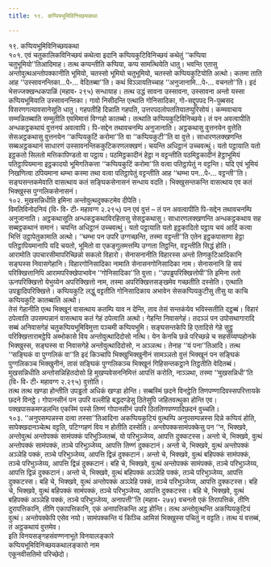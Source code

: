 ```yaml
---
title: १९. कप्पियभूमिविनिच्छयकथा

---
```

१९. कप्पियभूमिविनिच्छयकथा  
१०१. एवं चतुकालिकविनिच्छयं कथेत्वा इदानि कप्पियकुटिविनिच्छयं कथेतुं ‘‘कप्पिया चतुभूमियो’’तिआदिमाह। तत्थ कप्पन्तीति कप्पिया, कप्प सामत्थियेति धातु। भवन्ति एतासु अन्तोवुत्थअन्तोपक्कानीति भूमियो, चतस्सो भूमियो चतुभूमियो, चतस्सो कप्पियकुटियोति अत्थो। कतमा ताति आह ‘‘उस्सावनन्तिका…पे॰… वेदितब्बा’’ति। कथं विञ्ञायतिच्चाह ‘‘अनुजानामि…पे॰… वचनतो’’ति। इदं भेसज्जक्खन्धकपाळिं (महाव॰ २९५) सन्धायाह। तत्थ उद्धं सावना उस्सावना, उस्सावना अन्तो यस्सा कप्पियभूमियाति उस्सावनन्तिका। गावो निसीदन्ति एत्थाति गोनिसादिका, गो-सद्दूपपद नि-पुब्बसद विसरणगत्यावसानेसूति धातु। गहपतीहि दिन्नाति गहपति, उत्तरपदलोपततियातप्पुरिसोयं। कम्मवाचाय सम्मन्नितब्बाति सम्मुतीति एवमिमासं विग्गहो कातब्बो। तत्थाति कप्पियकुटिविनिच्छये। तं पन अवत्वापीति अन्धकट्ठकथायं वुत्तनयं अवत्वापि। पि-सद्देन तथावचनम्पि अनुजानाति। अट्ठकथासु वुत्तनयेन वुत्तेति सेसअट्ठकथासु वुत्तनयेन ‘‘कप्पियकुटिं करोमा’’ति वा ‘‘कप्पियकुटी’’ति वा वुत्ते। साधारणलक्खणन्ति सब्बअट्ठकथानं साधारणं उस्सावनन्तिककुटिकरणलक्खणं। चयन्ति अधिट्ठानं उच्चवत्थुं। यतो पट्ठायाति यतो इट्ठकतो सिलतो मत्तिकापिण्डतो वा पट्ठाय। पठमिट्ठकादीनं हेट्ठा न वट्टन्तीति पठमिट्ठकादीनं हेट्ठाभूमियं पतिट्ठापियमाना इट्ठकादयो भूमिगतिकत्ता ‘‘कप्पियकुटिं करोमा’’ति वत्वा पतिट्ठापेतुं न वट्टन्ति। यदि एवं भूमियं निखणित्वा ठपियमाना थम्भा कस्मा तथा वत्वा पतिट्ठापेतुं वट्टन्तीति आह ‘‘थम्भा पन…पे॰… वट्टन्ती’’ति।  
सङ्घसन्तकमेवाति वासत्थाय कतं सङ्घिकसेनासनं सन्धाय वदति। भिक्खुसन्तकन्ति वासत्थाय एव कतं भिक्खुस्स पुग्गलिकसेनासनं।  
१०२. मुखसन्निधीति इमिना अन्तोवुत्थदुक्कटमेव दीपेति।  
विमतिविनोदनियं (वि॰ वि॰ टी॰ महावग्ग २.२९५) पन एवं वुत्तं – तं पन अवत्वापीति पि-सद्देन तथावचनम्पि अनुजानाति। अट्ठकथासूति अन्धकट्ठकथाविरहितासु सेसट्ठकथासु। साधारणलक्खणन्ति अन्धकट्ठकथाय सह सब्बट्ठकथानं समानं। चयन्ति अधिट्ठानं उच्चवत्थुं। यतो पट्ठायाति यतो इट्ठकादितो पट्ठाय चयं आदिं कत्वा भित्तिं उट्ठापेतुकामाति अत्थो। ‘‘थम्भा पन उपरि उग्गच्छन्ति, तस्मा वट्टन्ती’’ति एतेन इट्ठकपासाणा हेट्ठा पतिट्ठापियमानापि यदि चयतो, भूमितो वा एकङ्गुलमत्तम्पि उग्गता तिट्ठन्ति, वट्टन्तीति सिद्धं होति।  
आरामोति उपचारसीमापरिच्छिन्नो सकलो विहारो। सेनासनानीति विहारस्स अन्तो तिणकुटिआदिकानि सङ्घस्स निवासगेहानि। विहारगोनिसादिका नामाति सेनासनगोनिसादिका नाम। सेनासनानि हि सयं परिक्खित्तानिपि आरामपरिक्खेपाभावेन ‘‘गोनिसादिका’’ति वुत्ता। ‘‘उपड्ढपरिक्खित्तोपी’’ति इमिना ततो ऊनपरिक्खित्तो येभुय्येन अपरिक्खित्तो नाम, तस्मा अपरिक्खित्तसङ्खमेव गच्छतीति दस्सेति। एत्थाति उपड्ढादिपरिक्खित्ते। कप्पियकुटि लद्धुं वट्टतीति गोनिसादिकाय अभावेन सेसकप्पियकुटीसु तीसु या काचि कप्पियकुटि कातब्बाति अत्थो।  
तेसं गेहानीति एत्थ भिक्खूनं वासत्थाय कतम्पि याव न देन्ति, ताव तेसं सन्तकंयेव भविस्सतीति दट्ठब्बं। विहारं ठपेत्वाति उपसम्पन्नानं वासत्थाय कतं गेहं ठपेत्वाति अत्थो। गेहन्ति निवासगेहं। तदञ्ञं पन उपोसथागारादि सब्बं अनिवासगेहं चतुकप्पियभूमिविमुत्ता पञ्चमी कप्पियभूमि। सङ्घसन्तकेपि हि एतादिसे गेहे सुट्ठु परिक्खित्तारामट्ठेपि अब्भोकासे विय अन्तोवुत्थादिदोसो नत्थि। येन केनचि छन्ने परिच्छन्ने च सहसेय्यप्पहोनके भिक्खुस्स, सङ्घस्स वा निवासगेहे अन्तोवुत्थादिदोसो, न अञ्ञत्थ। तेनाह ‘‘यं पना’’तिआदि। तत्थ ‘‘सङ्घिकं वा पुग्गलिकं वा’’ति इदं किञ्चापि भिक्खुभिक्खुनीनं सामञ्ञतो वुत्तं भिक्खूनं पन सङ्घिकं पुग्गलिकञ्च भिक्खुनीनं, तासं सङ्घिकं पुग्गलिकञ्च भिक्खूनं गिहिसन्तकट्ठाने तिट्ठतीति वेदितब्बं।  
मुखसन्निधीति अन्तोसन्निहितदोसो हि मुखप्पवेसननिमित्तं आपत्तिं करोति, नाञ्ञथा, तस्मा ‘‘मुखसन्निधी’’ति (वि॰ वि॰ टी॰ महावग्ग २.२९५) वुत्तोति।  
तत्थ तत्थ खण्डा होन्तीति उपड्ढतो अधिकं खण्डा होन्ति। सब्बस्मिं छदने विनट्ठेति तिणपण्णादिवस्सपरित्तायके छदने विनट्ठे। गोपानसीनं पन उपरि वल्लीहि बद्धदण्डेसु ठितेसुपि जहितवत्थुका होन्ति एव। पक्खपासकमण्डलन्ति एकस्मिं पस्से तिण्णं गोपानसीनं उपरि ठिततिणपण्णादिछदनं वुच्चति।  
१०३. ‘‘अनुपसम्पन्नस्स दत्वा तस्सा’’तिआदिना अकप्पियकुटियं वुत्थम्पि अनुपसम्पन्नस्स दिन्ने कप्पियं होति, सापेक्खदानञ्चेत्थ वट्टति, पटिग्गहणं विय न होतीति दस्सेति। अन्तोपक्कसामंपक्केसु पन ‘‘न, भिक्खवे, अन्तोवुत्थं अन्तोपक्कं सामंपक्कं परिभुञ्जितब्बं, यो परिभुञ्जेय्य, आपत्ति दुक्कटस्स। अन्तो चे, भिक्खवे, वुत्थं अन्तोपक्कं सामंपक्कं, तञ्चे परिभुञ्जेय्य, आपत्ति तिण्णं दुक्कटानं। अन्तो चे, भिक्खवे, वुत्थं अन्तोपक्कं अञ्ञेहि पक्कं, तञ्चे परिभुञ्जेय्य, आपत्ति द्विन्नं दुक्कटानं। अन्तो चे, भिक्खवे, वुत्थं बहिपक्कं सामंपक्कं, तञ्चे परिभुञ्जेय्य, आपत्ति द्विन्नं दुक्कटानं। बहि चे, भिक्खवे, वुत्थं अन्तोपक्कं सामंपक्कं, तञ्चे परिभुञ्जेय्य, आपत्ति द्विन्नं दुक्कटानं। अन्तो चे, भिक्खवे, वुत्थं बहिपक्कं अञ्ञेहि पक्कं, तञ्चे परिभुञ्जेय्य, आपत्ति दुक्कटस्स। बहि चे, भिक्खवे, वुत्थं अन्तोपक्कं अञ्ञेहि पक्कं, तञ्चे परिभुञ्जेय्य, आपत्ति दुक्कटस्स। बहि चे, भिक्खवे, वुत्थं बहिपक्कं सामंपक्कं, तञ्चे परिभुञ्जेय्य, आपत्ति दुक्कटस्स। बहि चे, भिक्खवे, वुत्थं बहिपक्कं अञ्ञेहि पक्कं, तञ्चे परिभुञ्जेय्य, अनापत्ती’’ति (महाव॰ २७४) वचनतो एकं तिरापत्तिकं, तीणि दुरापत्तिकानि, तीणि एकापत्तिकानि, एकं अनापत्तिकन्ति अट्ठ होन्ति। तत्थ अन्तोवुत्थन्ति अकप्पियकुटियं वुत्थं। अन्तोपक्केपि एसेव नयो। सामंपक्कन्ति यं किञ्चि आमिसं भिक्खुस्स पचितुं न वट्टति। तत्थ यं वत्तब्बं, तं अट्ठकथायं वुत्तमेव।  
इति विनयसङ्गहसंवण्णनाभूते विनयालङ्कारे  
कप्पियभूमिविनिच्छयकथालङ्कारो नाम  
एकूनवीसतिमो परिच्छेदो।  